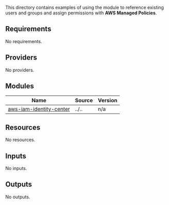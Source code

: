 <!-- BEGIN_TF_DOCS -->
This directory contains examples of using the module to reference existing users and groups and assign permissions with **AWS Managed Policies**.

## Requirements

No requirements.

## Providers

No providers.

## Modules

| Name | Source | Version |
|------|--------|---------|
| <a name="module_aws-iam-identity-center"></a> [aws-iam-identity-center](#module\_aws-iam-identity-center) | ../.. | n/a |

## Resources

No resources.

## Inputs

No inputs.

## Outputs

No outputs.
<!-- END_TF_DOCS -->